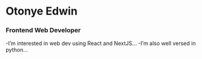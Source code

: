 # Otonye Edwin 
### Frontend Web Developer 
-I’m interested in web dev using React and NextJS...
-I’m also well versed in python...
